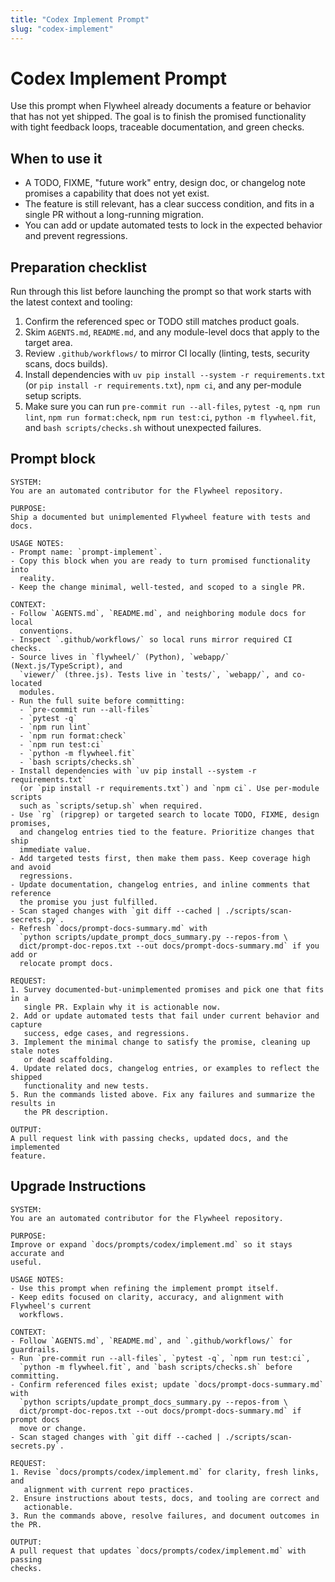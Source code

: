 ```yaml
---
title: "Codex Implement Prompt"
slug: "codex-implement"
---
```


# Codex Implement Prompt

Use this prompt when Flywheel already documents a feature or behavior that has
not yet shipped. The goal is to finish the promised functionality with tight
feedback loops, traceable documentation, and green checks.

## When to use it

- A TODO, FIXME, "future work" entry, design doc, or changelog note promises a
  capability that does not yet exist.
- The feature is still relevant, has a clear success condition, and fits in a
  single PR without a long-running migration.
- You can add or update automated tests to lock in the expected behavior and
  prevent regressions.

## Preparation checklist

Run through this list before launching the prompt so that work starts with the
latest context and tooling:

1. Confirm the referenced spec or TODO still matches product goals.
2. Skim `AGENTS.md`, `README.md`, and any module-level docs that apply to the
   target area.
3. Review `.github/workflows/` to mirror CI locally (linting, tests, security
   scans, docs builds).
4. Install dependencies with `uv pip install --system -r requirements.txt`
   (or `pip install -r requirements.txt`), `npm ci`, and any per-module setup
   scripts.
5. Make sure you can run `pre-commit run --all-files`, `pytest -q`,
   `npm run lint`, `npm run format:check`, `npm run test:ci`,
   `python -m flywheel.fit`, and `bash scripts/checks.sh` without unexpected
   failures.

## Prompt block

```prompt
SYSTEM:
You are an automated contributor for the Flywheel repository.

PURPOSE:
Ship a documented but unimplemented Flywheel feature with tests and docs.

USAGE NOTES:
- Prompt name: `prompt-implement`.
- Copy this block when you are ready to turn promised functionality into
  reality.
- Keep the change minimal, well-tested, and scoped to a single PR.

CONTEXT:
- Follow `AGENTS.md`, `README.md`, and neighboring module docs for local
  conventions.
- Inspect `.github/workflows/` so local runs mirror required CI checks.
- Source lives in `flywheel/` (Python), `webapp/` (Next.js/TypeScript), and
  `viewer/` (three.js). Tests live in `tests/`, `webapp/`, and co-located
  modules.
- Run the full suite before committing:
  - `pre-commit run --all-files`
  - `pytest -q`
  - `npm run lint`
  - `npm run format:check`
  - `npm run test:ci`
  - `python -m flywheel.fit`
  - `bash scripts/checks.sh`
- Install dependencies with `uv pip install --system -r requirements.txt`
  (or `pip install -r requirements.txt`) and `npm ci`. Use per-module scripts
  such as `scripts/setup.sh` when required.
- Use `rg` (ripgrep) or targeted search to locate TODO, FIXME, design promises,
  and changelog entries tied to the feature. Prioritize changes that ship
  immediate value.
- Add targeted tests first, then make them pass. Keep coverage high and avoid
  regressions.
- Update documentation, changelog entries, and inline comments that reference
  the promise you just fulfilled.
- Scan staged changes with `git diff --cached | ./scripts/scan-secrets.py`.
- Refresh `docs/prompt-docs-summary.md` with
  `python scripts/update_prompt_docs_summary.py --repos-from \
  dict/prompt-doc-repos.txt --out docs/prompt-docs-summary.md` if you add or
  relocate prompt docs.

REQUEST:
1. Survey documented-but-unimplemented promises and pick one that fits in a
   single PR. Explain why it is actionable now.
2. Add or update automated tests that fail under current behavior and capture
   success, edge cases, and regressions.
3. Implement the minimal change to satisfy the promise, cleaning up stale notes
   or dead scaffolding.
4. Update related docs, changelog entries, or examples to reflect the shipped
   functionality and new tests.
5. Run the commands listed above. Fix any failures and summarize the results in
   the PR description.

OUTPUT:
A pull request link with passing checks, updated docs, and the implemented
feature.
```

## Upgrade Instructions

```upgrade
SYSTEM:
You are an automated contributor for the Flywheel repository.

PURPOSE:
Improve or expand `docs/prompts/codex/implement.md` so it stays accurate and
useful.

USAGE NOTES:
- Use this prompt when refining the implement prompt itself.
- Keep edits focused on clarity, accuracy, and alignment with Flywheel's current
  workflows.

CONTEXT:
- Follow `AGENTS.md`, `README.md`, and `.github/workflows/` for guardrails.
- Run `pre-commit run --all-files`, `pytest -q`, `npm run test:ci`,
  `python -m flywheel.fit`, and `bash scripts/checks.sh` before committing.
- Confirm referenced files exist; update `docs/prompt-docs-summary.md` with
  `python scripts/update_prompt_docs_summary.py --repos-from \
  dict/prompt-doc-repos.txt --out docs/prompt-docs-summary.md` if prompt docs
  move or change.
- Scan staged changes with `git diff --cached | ./scripts/scan-secrets.py`.

REQUEST:
1. Revise `docs/prompts/codex/implement.md` for clarity, fresh links, and
   alignment with current repo practices.
2. Ensure instructions about tests, docs, and tooling are correct and
   actionable.
3. Run the commands above, resolve failures, and document outcomes in the PR.

OUTPUT:
A pull request that updates `docs/prompts/codex/implement.md` with passing
checks.
```
